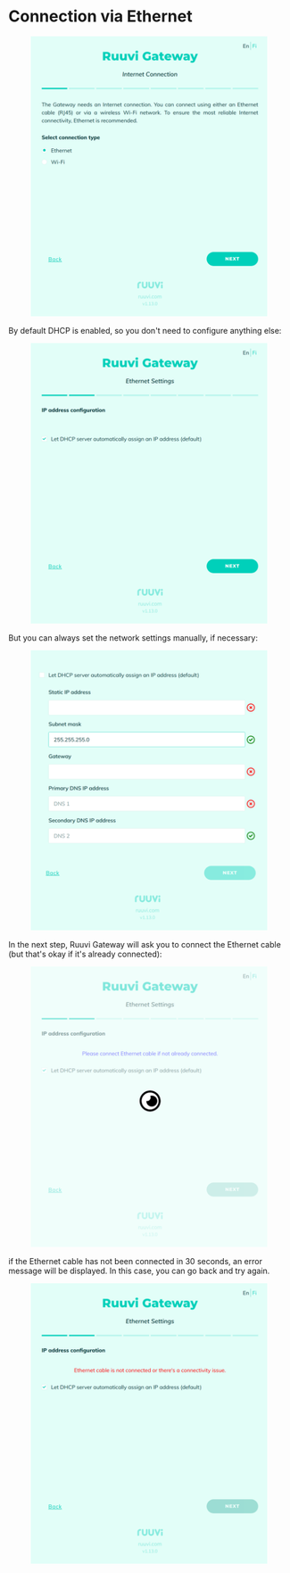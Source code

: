 # Connection via Ethernet

<figure><img src="../../../.gitbook/assets/image (7).png" alt=""><figcaption></figcaption></figure>

By default DHCP is enabled, so you don't need to configure anything else:

<figure><img src="../../../.gitbook/assets/image (39).png" alt=""><figcaption></figcaption></figure>

But you can always set the network settings manually, if necessary:

<figure><img src="../../../.gitbook/assets/image (25).png" alt=""><figcaption></figcaption></figure>

In the next step, Ruuvi Gateway will ask you to connect the Ethernet cable (but that's okay if it's already connected):

<figure><img src="../../../.gitbook/assets/image (51).png" alt=""><figcaption></figcaption></figure>

if the Ethernet cable has not been connected in 30 seconds, an error message will be displayed. In this case, you can go back and try again.

<figure><img src="../../../.gitbook/assets/image (24).png" alt=""><figcaption></figcaption></figure>

